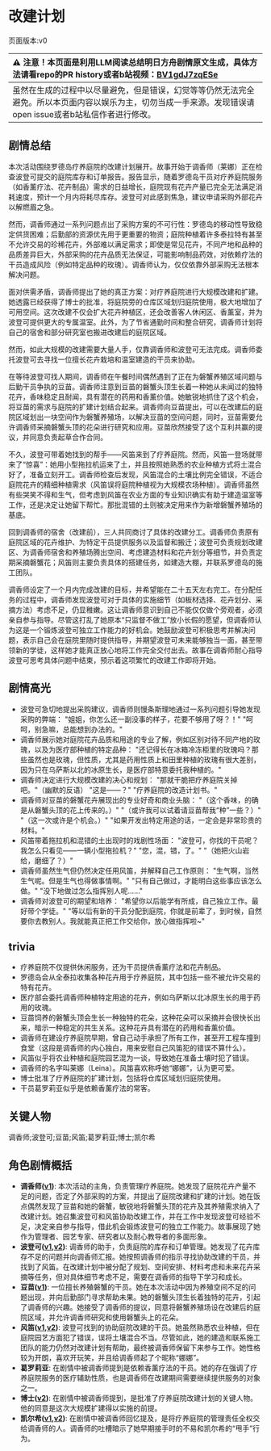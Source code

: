 # 改建计划
页面版本:v0
 

| :warning: 注意！本页面是利用LLM阅读总结明日方舟剧情原文生成，具体方法请看repo的PR history或者b站视频：[BV1gdJ7zqESe](https://www.bilibili.com/video/BV1gdJ7zqESe/)         |
|:----------------------------|
| 虽然在生成的过程中以尽量避免，但是错误，幻觉等等仍然无法完全避免。所以本页面内容以娱乐为主，切勿当成一手来源。发现错误请open issue或者b站私信作者进行修改。|



## 剧情总结
本次活动围绕罗德岛疗养庭院的改建计划展开。故事开始于调香师（莱娜）正在检查波登可提交的庭院库存和订单报告。报告显示，随着罗德岛干员对疗养庭院服务（如香薰疗法、花卉制品）需求的日益增长，庭院现有花卉产量已完全无法满足消耗速度，预计一个月内将耗尽库存。波登可对此感到焦急，建议申请采购外部花卉以解燃眉之急。

然而，调香师通过一系列问题点出了采购方案的不可行性：罗德岛的移动性导致稳定供货困难；后勤部的资源优先用于更重要的物资；庭院种植着许多泰拉特有甚至不允许交易的珍稀花卉，外部难以满足需求；即使是常见花卉，不同产地和品种的品质差异巨大，外部采购的花卉品质无法保证，可能影响制品药效，对依赖疗法的干员造成风险（例如特定品种的玫瑰）。调香师认为，仅仅依靠外部采购无法根本解决问题。

面对供需矛盾，调香师提出了她的真正方案：对疗养庭院进行大规模改建和扩建。她透露已经获得了博士的批准，将庭院旁的仓库区域划归庭院使用，极大地增加了可用空间。这次改建不仅会扩大花卉种植区，还会改善客人休闲区、香薰室，并为波登可提供更大的专属温室。此外，为了节省通勤时间和整合研究，调香师计划将自己的宿舍和部分研究室也搬进改建后的庭院区域。

然而，如此大规模的改建需要大量人手，仅靠调香师和波登可无法完成。调香师委托波登可去寻找一位擅长花卉栽培和温室建造的干员来协助。

在等待波登可找人期间，调香师在午餐时间偶然遇到了正在为磐蟹养殖区域问题与后勤干员争执的豆苗。调香师注意到豆苗的磐蟹头顶生长着一种她从未闻过的独特花卉，香味稳定且耐闻，具有潜在的药用和香薰价值。她敏锐地抓住了这个机会，将豆苗的需求与庭院的扩建计划结合起来。调香师向豆苗提出，可以在改建后的庭院区域划出一块空间作为磐蟹养殖场，以解决豆苗的空间问题，同时，豆苗需要允许调香师采摘磐蟹头顶的花朵进行研究和应用。豆苗欣然接受了这个互利共赢的提议，并同意负责起草合作合同。

不久，波登可带着她找到的帮手——风笛来到了疗养庭院。然而，风笛一登场就带来了“惊喜”：她用小型拖拉机运来了土，并且按照她熟悉的农业种植方式将土混合好了，准备立刻开工。调香师检查后发现，风笛混合的土壤比例完全错误，不适合庭院花卉的精细种植需求（风笛误将庭院种植视为大规模农场种植）。调香师虽然有些哭笑不得和生气，但考虑到风笛在农业方面的专业知识确实有助于建造温室等工作，还是决定让她留下帮忙。那批混错的土则被决定用来作为新增磐蟹养殖场的基底。

回到调香师的宿舍（改建前），三人共同商讨了具体的改建分工。调香师负责原有庭院区域的花卉维护、为特定干员提供服务以及监督和搬迁；波登可负责规划改建区、为调香师宿舍和养殖场腾出空间、考虑建造材料和花卉划分等细节，并负责定期采摘磐蟹花；风笛则主要负责具体的搭建任务，如建造大棚，并联系罗德岛的施工团队。

调香师设定了一个月内完成改建的目标，并希望能在二十五天左右完工。在分配任务的过程中，调香师发现波登可对于具体的实施细节（如板材选择、花卉划分、采摘方法）考虑不足，仍显稚嫩。这让调香师意识到自己不能仅仅做个旁观者，必须亲自参与指导。尽管这打乱了她原本“只监督不做工”放小长假的愿望，但调香师认为这是一个锻炼波登可独立工作能力的好机会。她鼓励波登可积极思考并解决问题，表示自己会在庭院里随时提供指导，并期望波登可未来能够独当一面，甚至带领新的学徒，这样她才能真正放心地将工作完全交付出去。故事在调香师耐心指导波登可思考具体问题中结束，预示着这项繁忙的改建工作即将开始。
## 剧情高光
- 波登可急切地提出采购建议，调香师则慢条斯理地通过一系列问题引导她发现采购的弊端：
  "姐姐，你怎么还一副没事的样子，花要不够用了呀？！"
  "呵呵，别急嘛，总能想到办法的。"
- 调香师展示她对庭院花卉品质和用途的专业了解，例如区别对待不同产地的玫瑰，以及为医疗部种植的特定品种：
  "还记得长在冰箱冷冻柜里的玫瑰吗？那些虽然也是玫瑰，但性质，尤其是药用性质上和田里种植的玫瑰有很大差别，因为只在乌萨斯以北的冰原生长，是医疗部特意委托我种植的。"
- 调香师决定进行大规模改建的决心和规划：
  "那就干脆把疗养庭院关掉吧。"（幽默的反语）
  "这是——？"
  "疗养庭院的改造计划书。"
- 调香师对豆苗的磐蟹花卉展现出的专业好奇和商业头脑：
  "（这个香味，的确是从磐蟹头顶的花上传来的。）"
  "（或许我可以试着请豆苗帮我“种”一些？）"
  "（这一次或许是个机会。）"
  "如果开发出特定用途的话，一定会是非常珍贵的材料。"
- 风笛带着拖拉机和混错的土出现时的戏剧性场面：
  "波登可，你找的干员呢？我怎么只看见——一辆小型拖拉机？"
  "您，混，错，了。"
  "（她把火山岩给，磨细了？）"
- 调香师虽然生气但仍然决定任用风笛，并解释自己工作原则：
  "生气啊，当然生气呢。但是生气也得做事情啊。"
  "只有自己做过，才能明白这些事应该怎么做。"
  "没下地做过怎么指挥别人呢......"
- 调香师对波登可的期望和培养：
  "希望你以后能学有所成，自己独立工作。最好带个学徒。"
  "等以后有新的干员分配到庭院，你就是前辈了，到时候，自然要你去教别人。我就能真正把工作交给你，放心做指挥啦~"
## trivia
*   疗养庭院不仅提供休闲服务，还为干员提供香薰疗法和花卉制品。
*   罗德岛会从全泰拉收集各种花卉用于疗养庭院，其中包括一些不被允许交易的特有花卉。
*   医疗部会委托调香师种植特定用途的花卉，例如乌萨斯以北冰原生长的用于药用的玫瑰。
*   豆苗饲养的磐蟹头顶会生长一种独特的花朵，这种花朵可以采摘并会很快长出来，暗示一种稳定的共生关系。这种花卉具有潜在的药用和香薰价值。
*   调香师在建设疗养庭院早期，曾自己动手承担了所有工作，甚至开工程车撞到食堂（这段是调香师的内心独白，用来安慰自己风笛犯的错误不算什么）。
*   风笛似乎将农业种植和庭院园艺混为一谈，导致她在准备土壤时犯了错误。
*   调香师的名字叫莱娜（Leina）。风笛喜欢称呼她“娜娜”，认为更可爱。
*   博士批准了疗养庭院的扩建计划，包括将仓库区域划归庭院使用。
*   干员葛罗莉亚似乎是依赖香薰疗法的常客。
## 关键人物
调香师;波登可;豆苗;风笛;葛罗莉亚;博士;凯尔希
## 角色剧情概括
-   **调香师([v1](../chars/char_181_flower.md))**: 本次活动的主角，负责管理疗养庭院。她发现了庭院花卉产量不足的问题，否定了外部采购的方案，并提出了庭院改建和扩建的计划。她在饭点偶然发现了豆苗和她的磐蟹，敏锐地将磐蟹头顶的花卉及其养殖需求纳入了改建计划。她召集波登可和风笛协助改建工作，并在工作中发现波登可经验不足，决定亲自参与指导，借此机会锻炼波登可的独立工作能力。故事展现了她作为管理者、园艺专家、研究者以及耐心教导者的多面形象。
-   **波登可([v1](../chars/char_258_podego.md),[v2](../char_v3/char_258_podego.md))**: 调香师的助手，负责庭院的库存和订单管理。她发现了花卉库存不足的问题并向调香师汇报。她按照调香师的指示寻找协助改建的干员，并找到了风笛。在改建计划中被分配了规划、空间安排、材料考虑和未来花卉采摘等任务，但对具体细节考虑不足，需要在调香师的指导下学习和成长。
-   **豆苗([v1](../chars/char_452_bstalk.md))**: 一位擅长养殖磐蟹的干员。她在本次活动中因为养殖空间不足的问题出现，并向后勤部门寻求帮助未果。她的磐蟹头顶生长着独特的花卉，引起了调香师的兴趣。她接受了调香师的提议，同意将磐蟹养殖场设在改建后的庭院区域，并允许调香师研究和使用磐蟹头上的花朵。
-   **风笛([v1](../chars/char_222_bpipe.md),[v2](../char_v3/char_222_bpipe.md))**: 波登可找到的协助庭院改建的干员。她虽然熟悉农业种植，但在庭院园艺方面犯了错误，误将土壤混合不当。尽管如此，她的建造和联系施工团队的能力仍然对改建计划有帮助，最终被调香师保留下来参与工作。她性格较为开朗，喜欢开玩笑，并且给调香师起了个昵称“娜娜”。
-   **葛罗莉亚**: 在剧情中被调香师提到是依赖香薰疗法的干员。她的存在强调了疗养庭院服务的医疗辅助性质，也是调香师在改建期间需要继续提供服务的对象之一。
-   **博士([v2](../char_v3/extended_char_bo_shi.md))**: 在剧情中被调香师提到，是批准了疗养庭院改建计划的关键人物。他的同意是这次大规模扩建得以实施的前提。
-   **凯尔希([v1](../chars/char_003_kalts.md),[v2](../char_v3/char_003_kalts.md))**: 在剧情中被调香师回忆提及，是将疗养庭院的管理责任全权交给调香师的人。调香师的吐槽暗示了她早期接手时的不易和凯尔希的“甩手”行为。